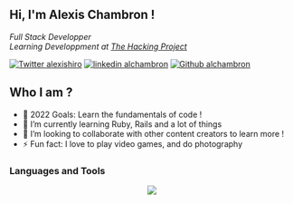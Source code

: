 ## Hi, I'm Alexis Chambron !
<p><em>Full Stack Developper</br>Learning Developpment at <a href="https://www.thehackingproject.org/parcours">The Hacking Project</a>
</em></p>

[![Twitter alexishiro](https://img.shields.io/badge/Twitter-1DA1F2?style=for-the-badge&logo=twitter&logoColor=white)](https://twitter.com/AlexisHiro) 
[![linkedin alchambron](https://img.shields.io/badge/LinkedIn-0077B5?style=for-the-badge&logo=linkedin&logoColor=white)](https://www.linkedin.com/in/alchambron/) 
[![Github alchambron](https://img.shields.io/badge/GitHub-100000?style=for-the-badge&logo=github&logoColor=white)](https://github.com/alchambron)

## Who I am ?

- 🥅 2022 Goals: Learn the fundamentals of code !
- 🌱 I’m currently learning Ruby, Rails and a lot of things
- 👯 I’m looking to collaborate with other content creators to learn more !
- ⚡ Fun fact: I love to play video games, and do photography

### Languages and Tools

<p align="center">
  <a href="https://skillicons.dev">
    <img src="https://skillicons.dev/icons?i=git,github,vim,lua,neovim,ruby,rails,html,css,bootstrap,stackoverflow,ps,ae,pr" />
  </a>
</p>
